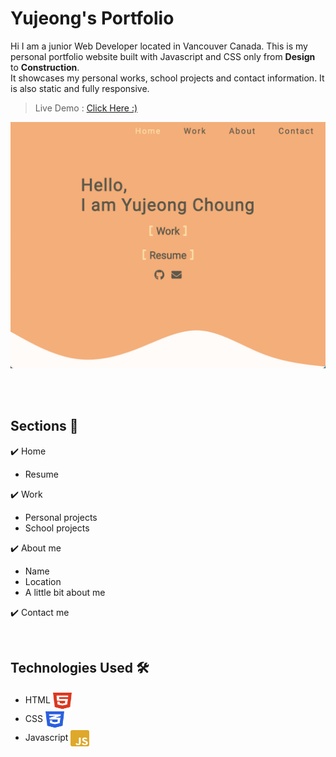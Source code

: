 # Yujeong's Portfolio

Hi I am a junior Web Developer located in Vancouver Canada. This is my personal portfolio website built with Javascript and CSS only from **Design** to **Construction**. <br>
It showcases my personal works, school projects and contact information. It is also static and fully responsive.

> Live Demo : <a href='https://yujeong-portfolio.netlify.app/' > Click Here :)</a>

<img src='./src/home.png' alt='Home preview'>

<br><br>

## Sections 📖

✔️ Home

- Resume

✔️ Work

- Personal projects
- School projects

✔️ About me

- Name
- Location
- A little bit about me

✔️ Contact me

<br>

## Technologies Used 🛠️

- HTML <img align='center' src="src/html5.svg" width="30" height="30">
- CSS <img align='center' src="src/css3.svg" width="30" height="30" >
- Javascript <img align='center' src="src/javascript.svg" width="30" height="30">

